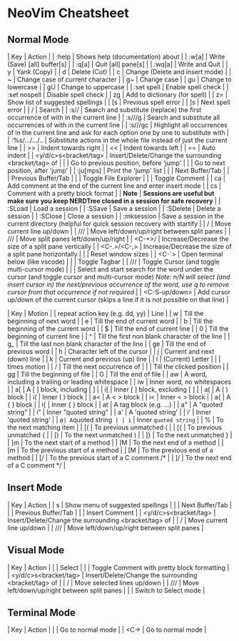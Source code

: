 # NeoVim Cheatsheet

## Normal Mode 

| Key | Action |
| :help <term> | Shows help (documentation) about <term> |
| :w[a] | Write (Save) [all] buffer[s] |
| :q[a] | Quit [all] pane[s] |
| :wq[a] | Write and Quit |
| y<motion> | Yank (Copy) |
| d<motion> | Delete (Cut) |
| c<motion> | Change (Delete and insert mode) |
| ~ | Change case of current character |
| g~<motion> | Change case |
| gu<motion> | Change to lowercase |
| gU<motion> | Change to uppercase |
| :set spell | Enable spell check |
| :set nospell | Disable spell check |
| zg | Add to dictionary (for spell) |
| z= | Show list of suggested spellings |
| [s | Previous spell error |
| ]s | Next spell error |
| /<pattern><CR> | Search <pattern> |
| :s/<pattern>/<substitute> | Search and substitute (replace) the first occurrence of <pattern> with <substitute> in the current line |
| :s/<pattern>/<substitute>/g | Search and substitute all occurrences of <pattern> with <substitute> in the current line |
| :s/<pattern>/<substitute>/gc | Highlight all occurrences of <pattern> in the current line and ask for each option one by one to substitute with <substitute> |
| :%s/.../.../.. | Substitute actions in the whole file instead of just the current line |
| >> | Indent towards right |
| << | Indent towards left |
| == | Auto indent |
| <y/d/c>s<motion><bracket/tag> | Insert/Delete/Change the surrounding <bracket/tag> of <motion> |
| <C-O> | Go to previous position, before 'jump' |
| <C-I> | Go to next position, after 'jump' |
| :ju[mps] | Print the 'jump' list |
| <F3> | Next Buffer/Tab |
| <F2> | Previous Buffer/Tab |
| <C-B> | Toggle File Explorer |
| <C-/> | Toggle Comment |
| <leader>ca | Add comment at the end of the current line and enter insert mode |
| <leader>cs | Comment with a pretty block format |
| **Note** | **Sessions are useful but make sure you keep NERDTree closed in a session for safe recovery** |
| :SLoad | Load a session |
| :SSave | Save a session |
| :SDelete | Delete a session |
| :SClose | Close a session |
| :mksession | Save a session in the current directory (helpful for quick session recovery with startify |
| <A-k>/<A-j> | Move current line up/down |
| <C-h>/<C-j>/<C-k>/<C-l> | Move left/down/up/right between split panes |
| <C-A-h>/<C-A-j>/<C-A-k>/<C-A-l> | Move split panes left/down/up/right |
| <C-+>/<C--> | Increase/Decrease the size of a split pane vertically |
| <C-.>/<C-,> | Increase/Decrease the size of a split pane horizontally |
| <C-0> | Reset window sizes |
| <C-`> | Open terminal below (like vscode) |
| <F8> | Toggle Tagbar |
| /// | Toggle Cursor (and toggle multi-cursor mode) |
| <C-d> | Select and start search for the word under the cursor (and toggle cursor and multi-cursor mode) *Note: n/N will select (and insert cursor in) the next/previous occurrence of the word, use q to remove cursor from that occurrence if not required* |
| <C-S-up/down> | Add cursor up/down of the current cursor (skips a line if it is not possible on that line) |

| Key | Motion |
| repeat action key (e.g. dd, yy) | Line |
| w | Till the beginning of next word |
| e | Till the end of current word |
| b | Till the beginning of the current word |
| $ | Till the end of current line |
| 0 | Till the beginning of current line |
| ^ | Till the first non blank character of the line |
| g_ | Till the last non blank character of the line |
| ge | Till the end of previous word |
| h | Character left of the cursor |
| j | Current and next (down) line |
| k | Current and previous (up) line |
| l | (Current) Letter |
| <num><motion> | <num> times motion |
| /<key><CR> | Till the next occurrence of <key> |
| <Mouse Click> | Till the clicked position |
| gg | Till the beginning of file |
| G | Till the end of file |
| aw | A word, including a trailing or leading whitespace |
| iw | Inner word, no whitespaces |
| a[ | A [ ] block, including [ ] |
| i[ | Inner [ ] block, excluding [ ] |
| a( | A ( ) block |
| i( | Inner ( ) block |
| a< | A < > block |
| i< | Inner < > block |
| a{ | A { } block |
| i{ | Inner { } block |
| at | A tag block (e.g. <aaa>...</aaa>) |
| a" | A "quoted string" |
| i" | Inner "quoted string" |
| a' | A 'quoted string' |
| i' | Inner 'quoted string' |
| a` | A `quoted string` |
| i` | Inner `quoted string` |
| % | To the next matching item |
| [( | To previous unmatched ( |
| [{ | To previous unmatched { |
| [) | To the next unmatched ) |
| ]} | To the next unmatched } |
| ]m | To the next start of a method |
| ]M | To the next end of a method |
| [m | To the previous start of a method |
| [M | To the previous end of a method |
| [/ | To the previous start of a C comment /* |
| ]/ | To the next end of a C comment */ |

## Insert Mode 

| Key | Action |
| <C-x>s | Show menu of suggested spellings |
| <F3> | Next Buffer/Tab |
| <F2> | Previous Buffer/Tab |
| <C-/> | Insert Comment |
| <y/d/c>s<motion><bracket/tag> | Insert/Delete/Change the surrounding <bracket/tag> of <motion> |
| <A-k>/<A-j> | Move current line up/down |
| <C-h>/<C-j>/<C-k>/<C-l> | Move left/down/up/right between split panes |

## Visual Mode

| Key | Action |
| <motion> | Select <motion> |
| <C-/> | Toggle Comment with pretty block formatting |
| <y/d/c>s<motion><bracket/tag> | Insert/Delete/Change the surrounding <bracket/tag> of <motion> |
| <A-k>/<A-j> | Move selected lines up/down |
| <C-h>/<C-j>/<C-k>/<C-l> | Move left/down/up/right between split panes |
| <C-g> | Switch to Select mode |

## Terminal Mode 

| Key | Action |
| <Esc> | Go to normal mode |
| <C-\><C-n> | Go to normal mode |
